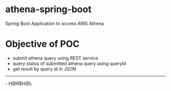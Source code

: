 # athena-spring-boot
Spring Boot Application to access AWS Athena 

# Objective of POC
 - submit athena query using REST service
 - query status of submitted athena query using queryId
 - get result by query id in JSON
 
 
<hr/>
- H@R$H@L
 